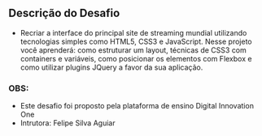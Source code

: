 ## Descrição do Desafio

- Recriar a interface do principal site de streaming mundial utilizando tecnologias simples como HTML5, CSS3 e JavaScript. Nesse projeto você aprenderá: como estruturar um layout, técnicas de CSS3 com containers e variáveis, como posicionar os elementos com Flexbox e como utilizar plugins JQuery a favor da sua aplicação.

### OBS:
- Este desafio foi proposto pela plataforma de ensino Digital Innovation One
- Intrutora: Felipe Silva Aguiar
